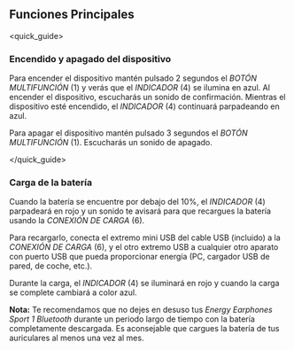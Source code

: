 ## Funciones Principales
<quick_guide>
### Encendido y apagado del dispositivo

Para encender el dispositivo mantén pulsado 2 segundos el *BOTÓN MULTIFUNCIÓN* (1) y verás que el *INDICADOR* (4) se ilumina en azul. Al encender el dispositivo, escucharás un sonido de confirmación. Mientras el dispositivo esté encendido, el *INDICADOR* (4) continuará parpadeando en azul. 

Para apagar el dispositivo mantén pulsado 3 segundos el *BOTÓN MULTIFUNCIÓN* (1). Escucharás un sonido de apagado.

</quick_guide>

### Carga de la batería

Cuando la batería se encuentre por debajo del 10%, el *INDICADOR* (4) parpadeará en rojo y un sonido te avisará para que recargues la batería usando la *CONEXIÓN DE CARGA* (6). 

Para recargarlo, conecta el extremo mini USB del cable USB (incluido) a la *CONEXIÓN DE CARGA* (6), y el otro extremo USB a cualquier otro aparato con puerto USB que pueda proporcionar energía (PC, cargador USB de pared, de coche, etc.).

Durante la carga, el *INDICADOR* (4) se iluminará en rojo y cuando la carga se complete cambiará a color azul.


**Nota:** Te recomendamos que no dejes en desuso tus *Energy Earphones Sport 1 Bluetooth* durante un periodo largo de tiempo con la batería completamente descargada. Es aconsejable que cargues la batería de tus auriculares al menos una vez al mes.
